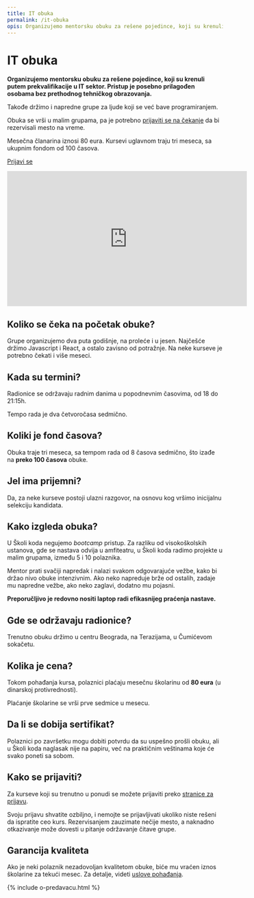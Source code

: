 ```yaml
---
title: IT obuka
permalink: /it-obuka
opis: Organizujemo mentorsku obuku za rešene pojedince, koji su krenuli putem prekvalifikacije u IT sektor.
---
```


# IT obuka

**Organizujemo mentorsku obuku za rešene pojedince, koji su krenuli putem prekvalifikacije u IT sektor. Pristup je posebno prilagođen osobama bez prethodnog tehničkog obrazovanja.**

Takođe držimo i napredne grupe za ljude koji se već bave programiranjem.

Obuka se vrši u malim grupama, pa je potrebno [prijaviti se na čekanje](/prijava) da bi rezervisali mesto na vreme.

Mesečna članarina iznosi 80 eura. Kursevi uglavnom traju tri meseca, sa ukupnim fondom od 100 časova. 

<a class="btn" href="/prijava">Prijavi se</a>

<iframe width="560" height="315" src="https://www.youtube.com/embed/elOG6tINmHg" frameborder="0" allow="accelerometer; autoplay; encrypted-media; gyroscope; picture-in-picture" allowfullscreen></iframe>

## Koliko se čeka na početak obuke?

Grupe organizujemo dva puta godišnje, na proleće i u jesen. Najčešće držimo Javascript i React, a ostalo zavisno od potražnje. Na neke kurseve je potrebno čekati i više meseci.

## Kada su termini?

Radionice se održavaju radnim danima u popodnevnim časovima, od 18 do 21:15h.

Tempo rada je dva četvoročasa sedmično. 

## Koliki je fond časova?

Obuka traje tri meseca, sa tempom rada od 8 časova sedmično, što izađe na **preko 100 časova** obuke.

## Jel ima prijemni?

Da, za neke kurseve postoji ulazni razgovor, na osnovu kog vršimo inicijalnu selekciju kandidata.

## Kako izgleda obuka?

U Školi koda negujemo *bootcamp* pristup. Za razliku od visokoškolskih ustanova, gde se nastava odvija u amfiteatru, u Školi koda radimo projekte u malim grupama, između 5 i 10 polaznika.

Mentor prati svačiji napredak i nalazi svakom odgovarajuće vežbe, kako bi držao nivo obuke intenzivnim. Ako neko napreduje brže od ostalih, zadaje mu napredne vežbe, ako neko zaglavi, dodatno mu pojasni.

**Preporučljivo je redovno nositi laptop radi efikasnijeg praćenja nastave.**

## Gde se održavaju radionice?

Trenutno obuku držimo u centru Beograda, na Terazijama, u Čumićevom sokačetu.

## Kolika je cena?

Tokom pohađanja kursa, polaznici plaćaju mesečnu školarinu od **80 eura** (u dinarskoj protivrednosti).

Plaćanje školarine se vrši prve sedmice u mesecu. 

## Da li se dobija sertifikat?

Polaznici po završetku mogu dobiti potvrdu da su uspešno prošli obuku, ali u Školi koda naglasak nije na papiru, već na praktičnim veštinama koje će svako poneti sa sobom.

## Kako se prijaviti?

Za kurseve koji su trenutno u ponudi se možete prijaviti preko [stranice za prijavu](/prijava). 

Svoju prijavu shvatite ozbiljno, i nemojte se prijavljivati ukoliko niste rešeni da ispratite ceo kurs. Rezervisanjem zauzimate nečije mesto, a naknadno otkazivanje može dovesti u pitanje održavanje čitave grupe. 

## Garancija kvaliteta

Ako je neki polaznik nezadovoljan kvalitetom obuke, biće mu vraćen iznos školarine za tekući mesec. Za detalje, videti [uslove pohađanja](/uslovi-pohadjanja).

{% include o-predavacu.html %}